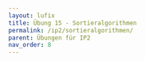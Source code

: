 ```yaml
---
layout: lufix
title: Übung 15 - Sortieralgorithmen
permalink: /ip2/sortieralgorithmen/
parent: Übungen für IP2
nav_order: 8
---
```

